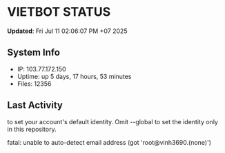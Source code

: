 # VIETBOT STATUS
**Updated**: Fri Jul 11 02:06:07 PM +07 2025

## System Info
- IP: 103.77.172.150
- Uptime: up 5 days, 17 hours, 53 minutes
- Files: 12356

## Last Activity

to set your account's default identity.
Omit --global to set the identity only in this repository.

fatal: unable to auto-detect email address (got 'root@vinh3690.(none)')
